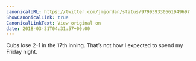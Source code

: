 ```yaml
---
canonicalURL: https://twitter.com/jmjordan/status/979939330561949697
ShowCanonicalLink: true
CanonicalLinkText: View original on
date: 2018-03-31T04:31:57+00:00
---
```

Cubs lose 2-1 in the 17th inning. That’s not how I expected to spend my Friday night.